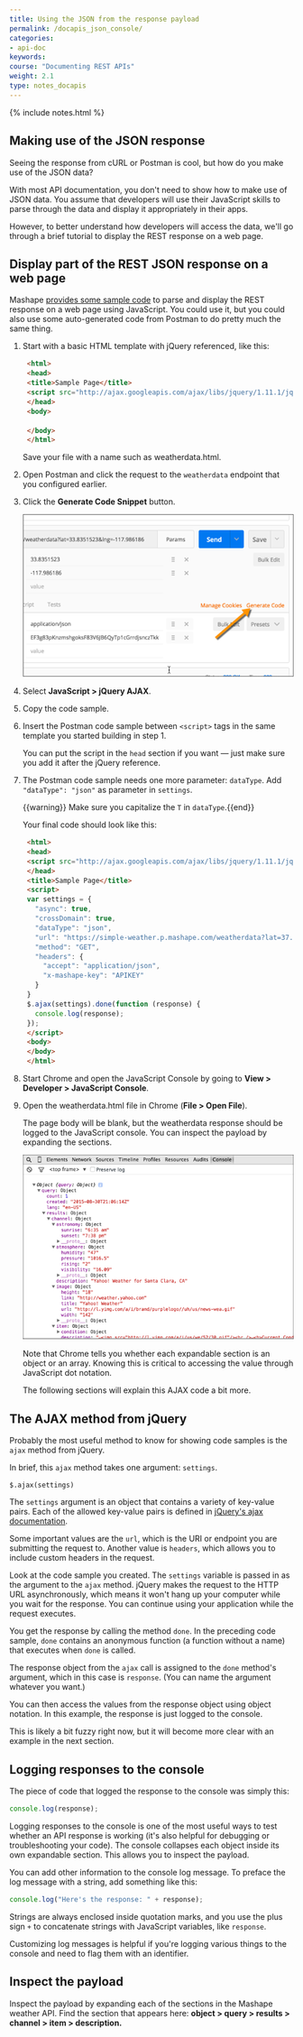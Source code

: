 ```yaml
---
title: Using the JSON from the response payload
permalink: /docapis_json_console/
categories:
- api-doc
keywords: 
course: "Documenting REST APIs"
weight: 2.1
type: notes_docapis
---
```

{% include notes.html %}

## Making use of the JSON response

Seeing the response from cURL or Postman is cool, but how do you make use of the JSON data? 

With most API documentation, you don't need to show how to make use of JSON data. You assume that developers will use their JavaScript skills to parse through the data and display it appropriately in their apps. 

However, to better understand how developers will access the data, we'll go through a brief tutorial to display the REST response on a web page. 

## Display part of the REST JSON response on a web page

Mashape [provides some sample code](http://docs.mashape.com/javascript) to parse and display the REST response on a web page using JavaScript. You could use it, but you could also use some auto-generated code from Postman to do pretty much the same thing.

1. Start with a basic HTML template with jQuery referenced, like this:
	
   ```html
	<html>
	<head>
	<title>Sample Page</title>
	<script src="http://ajax.googleapis.com/ajax/libs/jquery/1.11.1/jquery.min.js"></script>
	</head>
	<body>
	
	</body>
	</html>
   ```
	
	Save your file with a name such as weatherdata.html.
	
2. Open Postman and click the request to the `weatherdata` endpoint that you configured earlier.
3. Click the **Generate Code Snippet** button.
	
	<img src="images_api/postmangeneratecodesnippet.png" alt="Generate code snippet" />
	
4. Select **JavaScript > jQuery AJAX**.
5. Copy the code sample.
6. Insert the Postman code sample between `<script>` tags in the same template you started building in step 1. 
	
	You can put the script in the `head` section if you want &mdash; just make sure you add it after the jQuery reference.
	
7. The Postman code sample needs one more parameter: `dataType`. Add `"dataType": "json"` as parameter in `settings`.

	{{warning}} Make sure you capitalize the <code>T</code> in <code>dataType</code>.{{end}}
	
	Your final code should look like this:
	
   ```html
	<html>
	<head>
	<script src="http://ajax.googleapis.com/ajax/libs/jquery/1.11.1/jquery.min.js"></script>
	</head>
	<title>Sample Page</title>
	<script>
	var settings = {
	  "async": true,
	  "crossDomain": true,
	  "dataType": "json",
	  "url": "https://simple-weather.p.mashape.com/weatherdata?lat=37.354108&lng=-121.955236",
	  "method": "GET",
	  "headers": {
	    "accept": "application/json",
	    "x-mashape-key": "APIKEY"
	  }
	}
	$.ajax(settings).done(function (response) {
	  console.log(response);
	});
	</script>
	<body>
	</body>
	</html>
   ```
	
8. Start Chrome and open the JavaScript Console by going to **View > Developer > JavaScript Console**.
9. Open the weatherdata.html file in Chrome (**File > Open File**).
	
	The page body will be blank, but the weatherdata response should be logged to the JavaScript console. You can inspect the payload by expanding the sections.
	
	<img src="images_api/jsonpayloadweatherdata.png" alt="JSON payload from weatherdata API logged to console" />
	
	Note that Chrome tells you whether each expandable section is an object or an array. Knowing this is critical to accessing the value through JavaScript dot notation.
	
	The following sections will explain this AJAX code a bit more.

## The AJAX method from jQuery

Probably the most useful method to know for showing code samples is the `ajax` method from jQuery.

In brief, this `ajax` method takes one argument: `settings`.

```
$.ajax(settings)
```

The `settings` argument is an object that contains a variety of key-value pairs. Each of the allowed key-value pairs is defined in [jQuery's ajax documentation](http://api.jquery.com/jquery.ajax/#jQuery-ajax-settings).

Some important values are the `url`, which is the URI or endpoint you are submitting the request to. Another value is `headers`, which allows you to include custom headers in the request.

Look at the code sample you created. The `settings` variable is passed in as the argument to the `ajax` method. jQuery makes the request to the HTTP URL asynchronously, which means it won't hang up your computer while you wait for the response. You can continue using your application while the request executes.

You get the response by calling the method `done`. In the preceding code sample, `done` contains an anonymous function (a function without a name) that executes when `done` is called.

The response object from the `ajax` call is assigned to the `done` method's argument, which in this case is `response`. (You can name the argument whatever you want.)

You can then access the values from the response object using object notation. In this example, the response is just logged to the console.

This is likely a bit fuzzy right now, but it will become more clear with an example in the next section.


## Logging responses to the console

The piece of code that logged the response to the console was simply this:

```js
console.log(response);
```

Logging responses to the console is one of the most useful ways to test whether an API response is working (it's also helpful for debugging or troubleshooting your code). The console collapses each object inside its own expandable section. This allows you to inspect the payload.

You can add other information to the console log message. To preface the log message with a string, add something like this:

```js
console.log("Here's the response: " + response);
```

Strings are always enclosed inside quotation marks, and you use the plus sign `+` to concatenate strings with JavaScript variables, like `response`.

Customizing log messages is helpful if you're logging various things to the console and need to flag them with an identifier.

## Inspect the payload

Inspect the payload by expanding each of the sections in the Mashape weather API. Find the section that appears here: **object > query > results > channel > item > description.**


